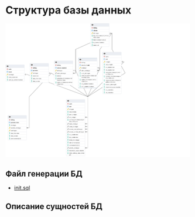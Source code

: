 # Структура базы данных

![Структура БД](db/db_schema.png)

## Файл генерации БД

- [init.sql](/install/cont_postgresql/init.sql)

## Описание сущностей БД

